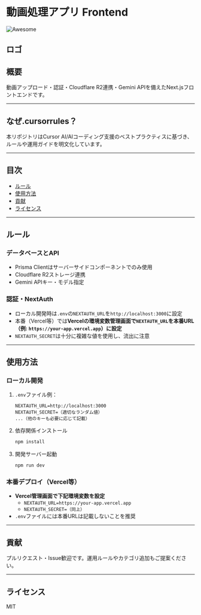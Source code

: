 # 動画処理アプリ Frontend

![Awesome](https://img.shields.io/badge/Awesome-Yes-brightgreen)

## ロゴ
<!-- 必要に応じてロゴ画像をここに挿入 -->

## 概要
動画アップロード・認証・Cloudflare R2連携・Gemini APIを備えたNext.jsフロントエンドです。

---

## なぜ.cursorrules？
本リポジトリはCursor AI/AIコーディング支援のベストプラクティスに基づき、ルールや運用ガイドを明文化しています。

---

## 目次
- [ルール](#ルール)
- [使用方法](#使用方法)
- [貢献](#貢献)
- [ライセンス](#ライセンス)

---

## ルール

### データベースとAPI
- Prisma Clientはサーバーサイドコンポーネントでのみ使用
- Cloudflare R2ストレージ連携
- Gemini APIキー・モデル指定

### 認証・NextAuth
- ローカル開発時は`.env`の`NEXTAUTH_URL`を`http://localhost:3000`に設定
- 本番（Vercel等）では**Vercelの環境変数管理画面で`NEXTAUTH_URL`を本番URL（例: `https://your-app.vercel.app`）に設定**
- `NEXTAUTH_SECRET`は十分に複雑な値を使用し、流出に注意

---

## 使用方法

### ローカル開発
1. `.env`ファイル例：
   ```env
   NEXTAUTH_URL=http://localhost:3000
   NEXTAUTH_SECRET=（適切なランダム値）
   ...（他のキーも必要に応じて記載）
   ```
2. 依存関係インストール
   ```sh
   npm install
   ```
3. 開発サーバー起動
   ```sh
   npm run dev
   ```

### 本番デプロイ（Vercel等）
- **Vercel管理画面で下記環境変数を設定**
  - `NEXTAUTH_URL=https://your-app.vercel.app`
  - `NEXTAUTH_SECRET=（同上）`
- `.env`ファイルには本番URLは記載しないことを推奨

---

## 貢献
プルリクエスト・Issue歓迎です。運用ルールやカテゴリ追加もご提案ください。

---

## ライセンス
MIT

